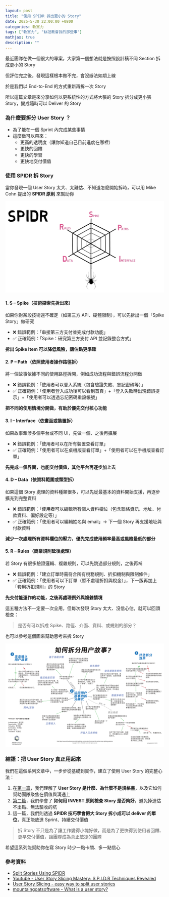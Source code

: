 ```yaml
---
layout: post
title: "使用 SPIDR 拆出更小的 Story"
date: 2025-5-30 22:00:00 +0800
categories: 軟實力
tags: ["軟實力", "鈦坦教會我的那些事"]
mathjax: true
description: ""
---
```


最近團隊在做一個很大的專案，大家第一個想法就是按照設計稿不同 Section 拆成更小的 Story

但評估完之後，發現這樣根本做不完，會沒辦法如期上線

於是我們以 End-to-End 的方式重新再拆一次 Story

所以這篇文章是來分享如何以更系統性的方式將大張的 Story 拆分成更小張 Story，變成隨時可以 Deliver 的 Story

### 為什麼要拆分 User Story ？

- 為了能在一個 Sprint 內完成某些事情
- 這麼做可以帶來：
  - 更高的透明度（讓你知道自己目前進度在哪裡）
  - 更快的回饋
  - 更快的學習
  - 更快地交付價值

### 使用 SPIDR 拆 Story

當你發現一個 User Story 太大、太難估、不知道怎麼開始拆時，可以用 Mike Cohn 提出的 **SPIDR 原則** 來幫助你

![](/assets/img/posts/split-story-spider.png)

#### 1. **S – Spike（技術探索先拆出來）**

如果你對某段技術還不確定（如第三方 API、硬體限制），可以先拆出一個「Spike Story」做研究

- ❌ 錯誤範例：「串接第三方支付並完成付款功能」
- ✅ 正確範例：「Spike：研究第三方支付 API 並記錄整合方式」

**拆出 Spike Item 可以降低風險，讓估點更準確**

#### 2. **P – Path（依照使用者操作路徑拆）**

將一個故事依據不同的使用路徑拆開，例如成功流程與錯誤流程分開做

- ❌ 錯誤範例：「使用者可以登入系統（包含驗證失敗、忘記密碼等）」
- ✅ 正確範例：「使用者登入成功後可以看到首頁」+「登入失敗時出現錯誤提示」+「使用者可以透過忘記密碼重設帳號」

**把不同的使用情境分開做，有助於優先交付核心功能**

#### 3. **I – Interface（依畫面或裝置拆）**

如果故事牽涉多個平台或不同 UI，先做一個、之後再擴展

- ❌ 錯誤範例：「使用者可以在所有裝置查看訂單」
- ✅ 正確範例：「使用者可以在桌機版查看訂單」+「使用者可以在手機版查看訂單」

**先完成一個界面，也能交付價值，其他平台再逐步加上去**

#### 4. **D – Data（依資料範圍或類型拆）**

如果這個 Story 處理的資料種類很多，可以先從最基本的資料開始支援，再逐步擴充到完整資料

- ❌ 錯誤範例：「使用者可以編輯所有個人資料欄位（包含聯絡資訊、地址、付款資料、偏好設定等）」
- ✅ 正確範例：「使用者可以編輯姓名與 email」→ 下一個 Story 再支援地址與付款資料

**減少一次處理所有資料欄位的壓力，優先完成使用頻率最高或風險最低的部分**

#### 5. **R – Rules（商業規則延後處理）**

若 Story 有很多驗證邏輯、複雜規則，可以先跳過部分規則，之後再補

- ❌ 錯誤範例：「建立訂單時需符合所有稅務規則、折扣機制與限制條件」
- ✅ 正確範例：「使用者可以下訂單（暫不處理折扣與稅金）」，下一版再加上「套用折扣規則」的 Story

**先交付能運作的功能，之後再處理例外與複雜情境**

這五種方法不一定要一次全用，但每次發現 Story 太大、沒信心估，就可以回頭檢查：

> 是否有可以拆成 Spike、路徑、介面、資料、或規則的部分？

也可以參考這個圖來幫助思考來拆 Story

![](/assets/img/posts/split-story-full.png)

### 結語：把 User Story 真正用起來

我們在這個系列文章中，一步步從基礎到實作，建立了使用 User Story 的完整心法：

1. 在[第一篇](/posts/User-Story-是什麼/)，我們理解了 **User Story 是什麼、為什麼不是規格書**，以及它如何幫助團隊聚焦在價值與溝通上
2. [第二篇](/posts/INVEST-原則-用來檢查-Story-是否夠好/)，我們學會了 **如何用 INVEST 原則檢查 Story 是否夠好**，避免掉進估不出點、無法驗收的坑
3. 這一篇，我們則透過 **SPIDR 技巧學會把大 Story 拆小成可以 deliver 的單位**，真正能放進 Sprint、持續交付價值

> 拆 Story 不只是為了讓工作變得小塊好做，而是為了更快得到使用者回饋、更早交付價值，讓團隊成為真正敏捷的團隊

希望這系列能幫助你在寫 Story 時少一點卡關、多一點信心

### 參考資料

- [Split Stories Using SPIDR](https://www.mountaingoatsoftware.com/exclusive/spidr-poster-download)
- [Youtube - User Story Slicing Mastery: S.P.I.D.R Techniques Revealed](https://www.youtube.com/watch?v=ZHtSogsF8Yc&ab_channel=OeLean)
- [User Story Slicing - easy way to split user stories](https://www.slideshare.net/slideshow/user-story-slicing-berlin/39438406)
- [mountaingoatsoftware - What is a user story?](https://www.mountaingoatsoftware.com/agile/user-stories)

